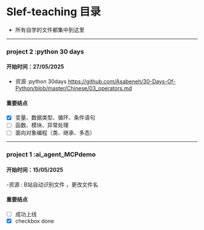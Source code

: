 # Slef-teaching 目录
+ 所有自学的文件都集中到这里
---
### project 2 :python  30 days
#### 开始时间：27/05/2025
- 资源 :python 30days https://github.com/Asabeneh/30-Days-Of-Python/blob/master/Chinese/03_operators.md
#### 重要结点
- [x] 变量、数据类型、循环、条件语句
- [ ] 函数、模块、异常处理
- [ ] 面向对象编程（类、继承、多态）

---
### project 1 :ai_agent_MCPdemo
#### 开始时间：15/05/2025
-资源 : B站自动识别文件 ，更改文件名
#### 重要结点
- [ ] 成功上线
- [x] checkbox done
